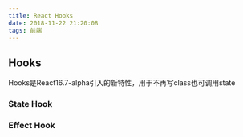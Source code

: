```yaml
---
title: React Hooks
date: 2018-11-22 21:20:08
tags: 前端
---
```


## Hooks
Hooks是React16.7-alpha引入的新特性，用于不再写class也可调用state

### State Hook

### Effect Hook
